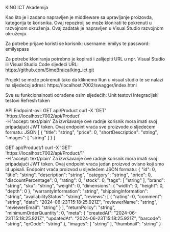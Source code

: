 KING ICT Akademija

Kao što je i zadano napravljen je middleware sa upravljanje proizovda, kategorija te korisnika. 
Ovaj repoziroij se može klonirati te pokrenuti u razvojnom okruženja. Ovaj zadatak je napravljen u Visual Studio razvojnom okruženju.

Za potrebe prijave koristi se korisnik: username: emilys te password: emilyspass

Za potrebe kloniranja potrebno je kopirati i zalijepiti URL u npr. Visual Studio ili Visual Studio Code sljedeći URL:
https://github.com/SimeBraica/king_ict.git

Projekt se može pokrenuti tako da kliknemo Run u visual studio te se nalazi na sljedećoj adresi:
https://localhost:7002/swagger/index.html

Sve su funkcionalnosti odrađene osim sljedećih:
  Unit testovi
  Integracijski testovi
  Refresh token

API Endpoint-ovi:
GET api/Product
curl -X 'GET' \
  'https://localhost:7002/api/Product' \
  -H 'accept: text/plain'
Za izvršavanje ove radnje korisnik mora imati svoj pripadajući JWT token. Ovaj endpoint vraća sve proizvode o sljedećem formatu: 
JSON
[
  {
    "title": "string",
    "price": 0,
    "shortDescription": "string",
    "images": [
    "string"
    ]
  }
]


GET api/Product/1
curl -X 'GET' \
  'https://localhost:7002/api/Product/1' \
  -H 'accept: text/plain'
Za izvršavanje ove radnje korisnik mora imati svoj pripadajući JWT token. Ovaj endpoint vraća jedan proizvod ovisno koji smo id upisali.
Endpoint vraća proizvod u sljedećem JSON formatu:
{
  "id": 0,
  "title": "string",
  "description": "string",
  "category": "string",
  "price": 0,
  "discountPercentage": 0,
  "rating": 0,
  "stock": 0,
  "tags": [
    "string"
  ],
  "brand": "string",
  "sku": "string",
  "weight": 0,
  "dimensions": {
    "width": 0,
    "height": 0,
    "depth": 0
  },
  "warrantyInformation": "string",
  "shippingInformation": "string",
  "availabilityStatus": "string",
  "reviews": [
    {
      "rating": 0,
      "comment": "string",
      "date": "2024-06-23T15:18:25.921Z",
      "reviewerName": "string",
      "reviewerEmail": "string"
    }
  ],
  "returnPolicy": "string",
  "minimumOrderQuantity": 0,
  "meta": {
    "createdAt": "2024-06-23T15:18:25.921Z",
    "updatedAt": "2024-06-23T15:18:25.921Z",
    "barcode": "string",
    "qrCode": "string"
  },
  "images": [
    "string"
  ],
  "thumbnail": "string"
}
